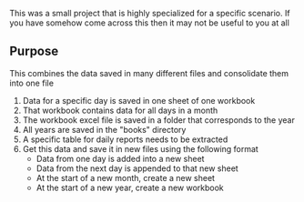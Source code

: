 This was a small project that is highly specialized for a specific scenario. If you have somehow come across this then it may not be useful to you at all

## Purpose
This combines the data saved in many different files and consolidate them into one file

1. Data for a specific day is saved in one sheet of one workbook
2. That workbook contains data for all days in a month
3. The workbook excel file is saved in a folder that corresponds to the year
4. All years are saved in the "books" directory
5. A specific table for daily reports needs to be extracted
6. Get this data and save it in new files using the following format 
    - Data from one day is added into a new sheet
    - Data from the next day is appended to that new sheet
    - At the start of a new month, create a new sheet
    - At the start of a new year, create a new workbook

